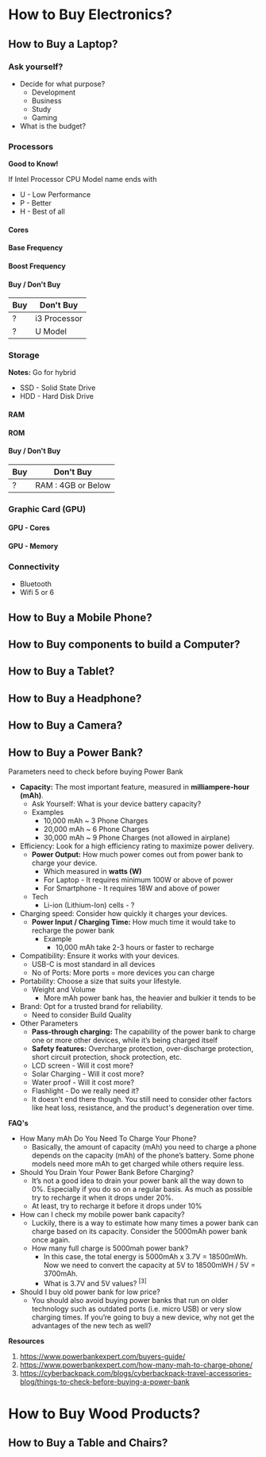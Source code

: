 # How to Buy Electronics?

## How to Buy a Laptop?

### Ask yourself?

- Decide for what purpose?
	- Development
	- Business
	- Study
	- Gaming
- What is the budget?

### Processors

**Good to Know!**

If Intel  Processor CPU Model name ends with
- U - Low Performance
- P - Better
- H - Best of all

#### Cores

#### Base Frequency

#### Boost Frequency

#### Buy / Don't Buy

| Buy | Don't Buy    |
| --- | ------------ |
| ?   | i3 Processor |
| ?   | U Model      |

### Storage

**Notes:** Go for hybrid

- SSD - Solid State Drive
- HDD - Hard Disk Drive

#### RAM

#### ROM

#### Buy / Don't Buy

| Buy | Don't Buy          |
| --- | ------------------ |
| ?   | RAM : 4GB or Below |

### Graphic Card (GPU)

#### GPU - Cores

#### GPU - Memory

### Connectivity

- Bluetooth
- Wifi 5 or 6

## How to Buy a Mobile Phone?

## How to Buy components to build a Computer?

## How to Buy a Tablet?

## How to Buy a Headphone?

## How to Buy a Camera?

## How to Buy a Power Bank?

Parameters need to check before buying Power Bank
- **Capacity:** The most important feature, measured in **milliampere-hour (mAh)**.
  - Ask Yourself: What is your device battery capacity?
  - Examples
    - 10,000 mAh ~ 3 Phone Charges
    - 20,000 mAh ~ 6 Phone Charges
    - 30,000 mAh ~ 9 Phone Charges (not allowed in airplane)
- Efficiency: Look for a high efficiency rating to maximize power delivery.
  - **Power Output:** How much power comes out from power bank to charge your device.
    - Which measured in **watts (W)**
    - For Laptop - It requires minimum 100W or above of power
    - For Smartphone - It requires 18W and above of power
  - Tech
    - Li-ion (Lithium-Ion) cells - ?
- Charging speed: Consider how quickly it charges your devices.
  - **Power Input / Charging Time:** How much time it would take to recharge the power bank
    - Example
      - 10,000 mAh take 2-3 hours or faster to recharge
- Compatibility: Ensure it works with your devices.
  - USB-C is most standard in all devices
  - No of Ports: More ports = more devices you can charge
- Portability: Choose a size that suits your lifestyle.
  - Weight and Volume
    - More mAh power bank has, the heavier and bulkier it tends to be
- Brand: Opt for a trusted brand for reliability.
  - Need to consider Build Quality
- Other Parameters
  - **Pass-through charging:** The capability of the power bank to charge one or more other devices, while it’s being charged itself
  - **Safety features:** Overcharge protection, over-discharge protection, short circuit protection, shock protection, etc.
  - LCD screen - Will it cost more?
  - Solar Charging - Will it cost more?
  - Water proof - Will it cost more?
  - Flashlight - Do we really need it?
  - It doesn't end there though. You still need to consider other factors like heat loss, resistance, and the product's degeneration over time.

**FAQ's**
- How Many mAh Do You Need To Charge Your Phone?
  - Basically, the amount of capacity (mAh) you need to charge a phone depends on the capacity (mAh) of the phone’s battery. Some phone models need more mAh to get charged while others require less.
- Should You Drain Your Power Bank Before Charging?
  - It’s not a good idea to drain your power bank all the way down to 0%. Especially if you do so on a regular basis. As much as possible try to recharge it when it drops under 20%.
  - At least, try to recharge it before it drops under 10%
- How can I check my mobile power bank capacity?
  - Luckily, there is a way to estimate how many times a power bank can charge based on its capacity. Consider the 5000mAh power bank once again.
  - How many full charge is 5000mah power bank?
    - In this case, the total energy is 5000mAh x 3.7V = 18500mWh. Now we need to convert the capacity at 5V to 18500mWH / 5V = 3700mAh.
    - What is 3.7V and 5V values? <sup>[3]</sup>
- Should I buy old power bank for low price?
  - You should also avoid buying power banks that run on older technology such as outdated ports (i.e. micro USB) or very slow charging times. If you’re going to buy a new device, why not get the advantages of the new tech as well?

**Resources**
1. https://www.powerbankexpert.com/buyers-guide/
2. https://www.powerbankexpert.com/how-many-mah-to-charge-phone/
3. https://cyberbackpack.com/blogs/cyberbackpack-travel-accessories-blog/things-to-check-before-buying-a-power-bank

# How to Buy Wood Products?

## How to Buy a Table and Chairs?